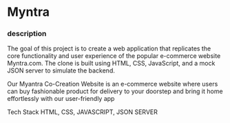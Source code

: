 # Myntra

<h3>description</h3>
<p>The goal of this project is to create a web application that replicates the core functionality and user experience of the popular e-commerce website Myntra.com. The clone is built using HTML, CSS, JavaScript, and a mock JSON server to simulate the backend.
</p>
<p>Our Myantra Co-Creation Website
is an e-commerce website where users can buy fashionable product for delivery to your doorstep and bring it home effortlessly with our user-friendly app
</p>
Tech Stack
HTML, CSS, JAVASCRIPT, JSON SERVER
</p>

